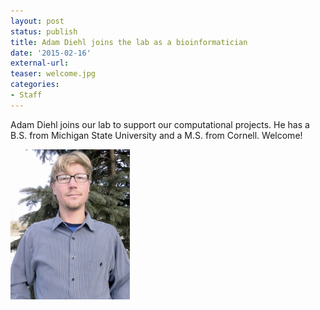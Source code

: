 ```yaml
---
layout: post
status: publish
title: Adam Diehl joins the lab as a bioinformatician
date: '2015-02-16'
external-url:
teaser: welcome.jpg
categories:
- Staff
---
```


Adam Diehl joins our lab to support our computational projects. He has a B.S. from Michigan State University and a M.S. from Cornell. Welcome!

<img src="/assets/people/Adam_pic.jpg" height="240px">
